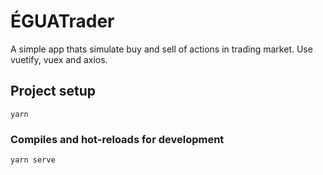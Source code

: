 # ÉGUATrader
A simple app thats simulate buy and sell of actions in trading market.
Use vuetify, vuex and axios.

## Project setup
```
yarn
```

### Compiles and hot-reloads for development
```
yarn serve
```


